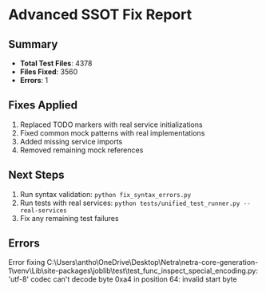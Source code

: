 # Advanced SSOT Fix Report

## Summary
- **Total Test Files**: 4378
- **Files Fixed**: 3560
- **Errors**: 1

## Fixes Applied
1. Replaced TODO markers with real service initializations
2. Fixed common mock patterns with real implementations
3. Added missing service imports
4. Removed remaining mock references

## Next Steps
1. Run syntax validation: `python fix_syntax_errors.py`
2. Run tests with real services: `python tests/unified_test_runner.py --real-services`
3. Fix any remaining test failures

## Errors
Error fixing C:\Users\antho\OneDrive\Desktop\Netra\netra-core-generation-1\venv\Lib\site-packages\joblib\test\test_func_inspect_special_encoding.py: 'utf-8' codec can't decode byte 0xa4 in position 64: invalid start byte
